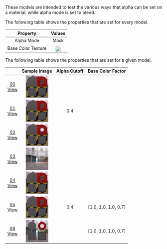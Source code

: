 These models are intended to test the various ways that alpha can be set on a material, while alpha mode is set to blend.  

The following table shows the properties that are set for every model.  

| Property | **Values** |
| :---: | :---: |
| Alpha Mode | Mask |
| Base Color Texture | [<img src="Figures/Thumbnails/BaseColor_Plane.png" align="middle">](Textures/BaseColor_Plane.png) |


The following table shows the properties that are set for a given model.  

|   | Sample Image | Alpha Cutoff | Base Color Factor |
| :---: | :---: | :---: | :---: |
| [00](Material_AlphaBlend_00.gltf)<br>[View](https://bghgary.github.io/glTF-Assets-Viewer/?folder=2&model=0) | [<img src="Figures/Thumbnails/Material_AlphaBlend_00.png" align="middle">](Figures/SampleImages/Material_AlphaBlend_00.png) |   |   |
| [01](Material_AlphaBlend_01.gltf)<br>[View](https://bghgary.github.io/glTF-Assets-Viewer/?folder=2&model=1) | [<img src="Figures/Thumbnails/Material_AlphaBlend_01.png" align="middle">](Figures/SampleImages/Material_AlphaBlend_01.png) | 0.4 |   |
| [02](Material_AlphaBlend_02.gltf)<br>[View](https://bghgary.github.io/glTF-Assets-Viewer/?folder=2&model=2) | [<img src="Figures/Thumbnails/Material_AlphaBlend_02.png" align="middle">](Figures/SampleImages/Material_AlphaBlend_02.png) |   |   |
| [03](Material_AlphaBlend_03.gltf)<br>[View](https://bghgary.github.io/glTF-Assets-Viewer/?folder=2&model=3) | [<img src="Figures/Thumbnails/Material_AlphaBlend_03.png" align="middle">](Figures/SampleImages/Material_AlphaBlend_03.png) |   |   |
| [04](Material_AlphaBlend_04.gltf)<br>[View](https://bghgary.github.io/glTF-Assets-Viewer/?folder=2&model=4) | [<img src="Figures/Thumbnails/Material_AlphaBlend_04.png" align="middle">](Figures/SampleImages/Material_AlphaBlend_04.png) |   |   |
| [05](Material_AlphaBlend_05.gltf)<br>[View](https://bghgary.github.io/glTF-Assets-Viewer/?folder=2&model=5) | [<img src="Figures/Thumbnails/Material_AlphaBlend_05.png" align="middle">](Figures/SampleImages/Material_AlphaBlend_05.png) | 0.4 | [1.0,&nbsp;1.0,&nbsp;1.0,&nbsp;0.7] |
| [06](Material_AlphaBlend_06.gltf)<br>[View](https://bghgary.github.io/glTF-Assets-Viewer/?folder=2&model=6) | [<img src="Figures/Thumbnails/Material_AlphaBlend_06.png" align="middle">](Figures/SampleImages/Material_AlphaBlend_06.png) |   | [1.0,&nbsp;1.0,&nbsp;1.0,&nbsp;0.7] |
 
